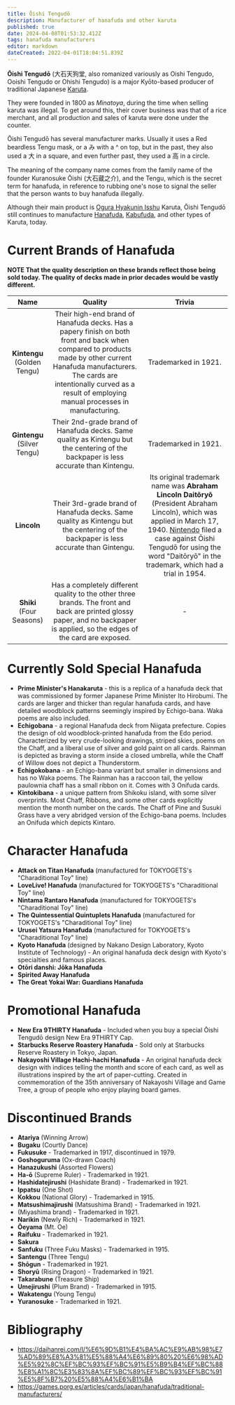 ```yaml
---
title: Ōishi Tengudō
description: Manufacturer of hanafuda and other karuta
published: true
date: 2024-04-08T01:53:32.412Z
tags: hanafuda manufacturers
editor: markdown
dateCreated: 2022-04-01T18:04:51.839Z
---
```


**Ōishi Tengudō** (大石天狗堂, also romanized variously as Oishi Tengudo, Ooishi Tengudo or Ohishi Tengudo) is a major Kyōto-based producer of traditional Japanese [Karuta](/en/karuta). 

They were founded in 1800 as *Minatoya*, during the time when selling karuta was illegal. To get around this, their cover business was that of a rice merchant, and all production and sales of karuta were done under the counter.

Ōishi Tengudō has several manufacturer marks. Usually it uses a Red beardless Tengu mask, or a み with a ^ on top, but in the past, they also used a 大 in a square, and even further past, they used a 高 in a circle.

The meaning of the company name comes from the family name of the founder Kuranosuke Ōishi (大石蔵之介), and the Tengu, which is the secret term for hanafuda, in reference to rubbing one's nose to signal the seller that the person wants to buy hanafuda illegally.

Although their main product is [Ogura Hyakunin Isshu](https://fudawiki.org/en/uta-garuta/ogura-hyakunin-isshu) Karuta, Ōishi Tengudō still continues to manufacture [Hanafuda](/en/hanafuda), [Kabufuda](/en/kabufuda), and other types of Karuta, today.

# Current Brands of Hanafuda
**NOTE That the quality description on these brands reflect those being sold today. The quality of decks made in prior decades would be vastly different.**

|Name|Quality|Trivia|
|:---:|:---:|:---:|
|**Kintengu** (Golden Tengu)|Their high-end brand of Hanafuda decks. Has a papery finish on both front and back when compared to products made by other current Hanafuda manufacturers. The cards are intentionally curved as a result of employing manual processes in manufacturing.|Trademarked in 1921.|
|**Gintengu** (Silver Tengu)|Their 2nd-grade brand of Hanafuda decks. Same quality as Kintengu but the centering of the backpaper is less accurate than Kintengu.|Trademarked in 1921.|
|**Lincoln**|Their 3rd-grade brand of Hanafuda decks. Same quality as Kintengu but the centering of the backpaper is less accurate than Gintengu.|Its original trademark name was **Abraham Lincoln Daitōryō** (President Abraham Lincoln), which was applied in March 17, 1940. [Nintendo](/en/hanafuda/manufacturers/nintendo) filed a case against Ōishi Tengudō for using the word "Daitōryō" in the trademark, which had a trial in 1954.|
|**Shiki** (Four Seasons)|Has a completely different quality to the other three brands. The front and back are printed glossy paper, and no backpaper is applied, so the edges of the card are exposed.|-|

# Currently Sold Special Hanafuda
- **Prime Minister's Hanakaruta** - this is a replica of a hanafuda deck that was commissioned by former Japanese Prime Minister Ito Hirobumi. The cards are larger and thicker than regular hanafuda cards, and have detailed woodblock patterns seemingly inspired by Echigo-bana. Waka poems are also included.
- **Echigobana** - a regional Hanafuda deck from Niigata prefecture. Copies the design of old woodblock-printed hanafuda from the Edo period. Characterized by very crude-looking drawings, striped skies, poems on the Chaff, and a liberal use of silver and gold paint on all cards. Rainman is depicted as braving a storm inside a closed umbrella, while the Chaff of Willow does not depict a Thunderstorm.
- **Echigokobana** - an Echigo-bana variant but smaller in dimensions and has no Waka poems. The Rainman has a raccoon tail, the yellow paulownia chaff has a small ribbon on it. Comes with 3 Onifuda cards.
- **Kintokibana** - a unique pattern from Shikoku island, with some silver overprints. Most Chaff, Ribbons, and some other cards explicitly mention the month number on the cards. The Chaff of Pine and Susuki Grass have a very abridged version of the Echigo-bana poems. Includes an Onifuda which depicts Kintaro.

# Character Hanafuda
- **Attack on Titan Hanafuda** (manufactured for TOKYOGETS's "Charaditional Toy" line)
- **LoveLive! Hanafuda** (manufactured for TOKYOGETS's "Charaditional Toy" line)
- **Nintama Rantaro Hanafuda** (manufactured for TOKYOGETS's "Charaditional Toy" line)
- **The Quintessential Quintuplets Hanafuda** (manufactured for TOKYOGETS's "Charaditional Toy" line)
- **Urusei Yatsura Hanafuda** (manufactured for TOKYOGETS's "Charaditional Toy" line)
- **Kyoto Hanafuda** (designed by Nakano Design Laboratory, Kyoto Institute of Technology) - An original hanafuda deck design with Kyoto's specialties and famous places.
- **Otōri danshi: Jōka Hanafuda**
- **Spirited Away Hanafuda**
- **The Great Yokai War: Guardians Hanafuda**

# Promotional Hanafuda
- **New Era 9THIRTY Hanafuda** - Included when you buy a special Ōishi Tengudō design New Era 9THIRTY Cap.
- **Starbucks Reserve Roastery Hanafuda** - Sold only at Starbucks Reserve Roastery in Tokyo, Japan.
- **Nakayoshi Village Hachi-hachi Hanafuda** - An original hanafuda deck design with indices telling the month and score of each card, as well as illustrations inspired by the art of paper-cutting. Created in commemoration of the 35th anniversary of Nakayoshi Village and Game Tree, a group of people who enjoy playing board games.

# Discontinued Brands
- **Atariya** (Winning Arrow)
- **Bugaku** (Courtly Dance)
- **Fukusuke** - Trademarked in 1917, discontinued in 1979.
- **Goshoguruma** (Ox-drawn Coach)
- **Hanazukushi** (Assorted Flowers)
- **Ha-ō** (Supreme Ruler) - Trademarked in 1921.
- **Hashidatejirushi** (Hashidate Brand) - Trademarked in 1921.
- **Ippatsu** (One Shot)
- **Kokkou** (National Glory) - Trademarked in 1915.
- **Matsushimajirushi** (Matsushima Brand) - Trademarked in 1921.
- (Miyashima brand) - Trademarked in 1921.
- **Narikin** (Newly Rich) - Trademarked in 1921.
- **Ōeyama** (Mt. Oe)
- **Raifuku** - Trademarked in 1921.
- **Sakura**
- **Sanfuku** (Three Fuku Masks) - Trademarked in 1915.
- **Santengu** (Three Tengu)
- **Shōgun** - Trademarked in 1921.
- **Shoryū** (Rising Dragon) - Trademarked in 1921.
- **Takarabune** (Treasure Ship)
- **Umejirushi** (Plum Brand) - Trademarked in 1915.
- **Wakatengu** (Young Tengu)
- **Yuranosuke** - Trademarked in 1921.

# Bibliography
- https://daihanrei.com/l/%E6%9D%B1%E4%BA%AC%E9%AB%98%E7%AD%89%E8%A3%81%E5%88%A4%E6%89%80%20%E6%98%AD%E5%92%8C%EF%BC%93%EF%BC%91%E5%B9%B4%EF%BC%88%E8%A1%8C%E3%83%8A%EF%BC%89%EF%BC%93%EF%BC%91%E5%8F%B7%20%E5%88%A4%E6%B1%BA
- https://games.porg.es/articles/cards/japan/hanafuda/traditional-manufacturers/